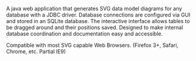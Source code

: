 A java web application that generates SVG data model diagrams for any database with a JDBC driver. Database connections are configured via GUI and stored in an SQLite database. The interactive interface allows tables to be dragged around and their positions saved. Designed to make internal database coordination and documentation easy and accessible. 

Compatible with most SVG capable Web Browsers. (Firefox 3+, Safari, Chrome, etc. Partial IE9)
